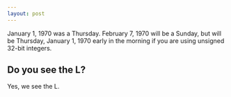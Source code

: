 ```yaml
---
layout: post
---
```


January 1, 1970 was a Thursday. February 7, 1970 will be a Sunday, but will
be Thursday, January 1, 1970 early in the morning if you are using unsigned
32-bit integers.

## Do you see the L?

Yes, we see the L.
